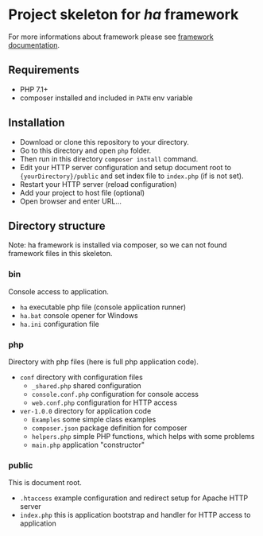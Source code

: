 # Project skeleton for *ha* framework

For more informations about framework please see [framework documentation](https://github.com/itrnka/ha-framework/blob/master/README.md).


## Requirements

- PHP 7.1+
- composer installed and included in `PATH` env variable

## Installation

- Download or clone this repository to your directory.
- Go to this directory and open `php` folder.
- Then run in this directory `composer install` command.
- Edit your HTTP server configuration and setup document root to `{yourDirectory}/public` and set index file to `index.php` (if is not set).
- Restart your HTTP server (reload configuration)
- Add your project to host file (optional)
- Open browser and enter URL...


## Directory structure

Note: ha framework is installed via composer, so we can not found framework files in this skeleton.

### bin

Console access to application.

- `ha` executable php file (console application runner)
- `ha.bat` console opener for Windows
- `ha.ini` configuration file

### php

Directory with php files (here is full php application code).

- `conf` directory with configuration files
   - `_shared.php` shared configuration
   - `console.conf.php` configuration for console access
   - `web.conf.php` configuration for HTTP access
- `ver-1.0.0` directory for application code
   - `Examples` some simple class examples
   - `composer.json` package definition for composer
   - `helpers.php` simple PHP functions, which helps with some problems
   - `main.php` application "constructor" 

### public

This is document root.

- `.htaccess` example configuration and redirect setup for Apache HTTP server
- `index.php` this is application bootstrap and handler for HTTP access to application
